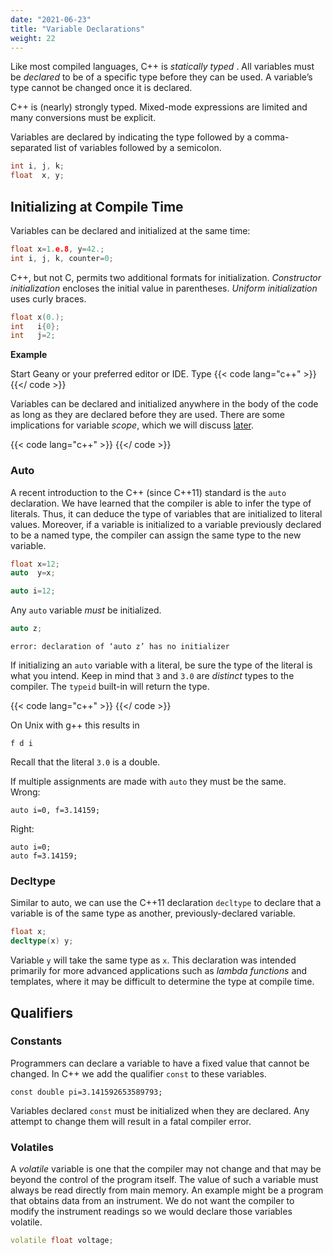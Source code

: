 ```yaml
---
date: "2021-06-23"
title: "Variable Declarations"
weight: 22
---
```


Like most compiled languages, C++ is _statically_  _typed_ .  All variables must be _declared_ to be of a specific type before they can be used.  A variable’s type cannot be changed once it is declared.

C++ is (nearly) strongly typed.  Mixed-mode expressions are limited and many conversions must be explicit.

Variables are declared by indicating the type followed by a comma-separated list of variables followed by a semicolon.

```c++
int i, j, k;
float  x, y;
```

## Initializing at Compile Time

Variables can be declared and initialized at the same time:

```c++
float x=1.e.8, y=42.;
int i, j, k, counter=0;
```

C++, but not C, permits two additional formats for initialization.  _Constructor initialization_ encloses the initial value in parentheses.  _Uniform initialization_ uses curly braces.
```c++
float x(0.);
int   i{0};
int   j=2;
```

**Example**

Start Geany or your preferred editor or IDE.  Type
{{< code lang="c++" >}}
[](code/variables.cxx)
{{</ code >}}

Variables can be declared and initialized anywhere in the body of the code as long as they are declared before they are used.  There are some implications for variable _scope_, which we will discuss [later](scope.md).  

{{< code lang="c++" >}}
[](code/vardecls.cxx)
{{</ code >}}

### Auto

A recent introduction to the C++ (since C++11) standard is the `auto` declaration.  We have learned that the compiler is able to infer the type of literals.  Thus, it can deduce the type of variables that are initialized to literal values.  Moreover, if a variable is initialized to a variable previously declared to be a named type, the compiler can assign the same type to the new variable.
```c++
float x=12;
auto  y=x;

auto i=12;
```
Any `auto` variable _must_ be initialized.
```c++
auto z;
```
```no-highlight
error: declaration of ‘auto z’ has no initializer
```
If initializing an `auto` variable with a literal, be sure the type of the literal is what you intend.  Keep in mind that `3` and `3.0` are _distinct_ types to the compiler.  The `typeid` built-in will return the type.

{{< code lang="c++" >}}
    [](code/autos.cxx)
{{</ code >}}

On Unix with g++ this results in
```no-highlight
f d i
```
Recall that the literal `3.0` is a double.

If multiple assignments are made with `auto` they must be the same.
<br>
Wrong:
```
auto i=0, f=3.14159;
```
Right:
```
auto i=0;
auto f=3.14159;
```

### Decltype

Similar to auto, we can use the C++11 declaration `decltype` to declare that a variable is of the same type as another, previously-declared variable.  
```c++
float x;
decltype(x) y;
```
Variable `y` will take the same type as `x`.  This declaration was intended primarily for more advanced applications such as _lambda functions_ and templates, where it may be difficult to determine the type at compile time.

## Qualifiers

### Constants

Programmers can declare a variable to have a fixed value that cannot be changed. In C++ we add the qualifier `const` to these variables.
```
const double pi=3.141592653589793;
```
Variables declared `const` must be initialized when they are declared.  Any attempt to change them will result in a fatal compiler error.

### Volatiles

A _volatile_ variable is one that the compiler may not change and that may be beyond the control of the program itself.  The value of such a variable must always be read directly from main memory.  An example might be a program that obtains data from an instrument.  We do not want the compiler to modify the instrument readings so we would declare those variables volatile.

```c++
volatile float voltage;
```

